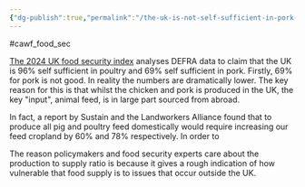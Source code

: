 ```yaml
---
{"dg-publish":true,"permalink":"/the-uk-is-not-self-sufficient-in-pork-or-poultry/","created":"2024-12-06T16:40:50.648+00:00","updated":"2025-09-29T00:30:53.309+01:00"}
---
```


#cawf_food_sec 

[The 2024 UK food security index](https://www.gov.uk/government/publications/uk-food-security-index-2024/uk-food-security-index-2024#indicator-3-production-supply-ratio) analyses DEFRA data to claim that the UK is 96% self sufficient in poultry and 69% self sufficient in pork. Firstly, 69% for pork is not good. In reality the numbers are dramatically lower. The key reason for this is that whilst the chicken and pork is produced in the UK, the key "input", animal feed, is in large part sourced from abroad. 

In fact, a report by Sustain and the Landworkers Alliance found that to produce all pig and poultry feed domestically would require increasing our feed cropland by 60% and 78% respectively. In order to 

The reason policymakers and food security experts care about the production to supply ratio is because it gives a rough indication of how vulnerable that food supply is to issues that occur outside the UK. 